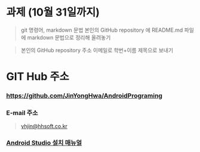 # 과제 (10월 31일까지)
> git 명령어, markdown 문법
> 본인의 GitHub repository 에 README.md 파일에 markdown 문법으로 정리해 올려놓기

> 본인의 GitHub repository 주소 이메일로 학번+이름 제목으로 보내기

# GIT Hub 주소
### https://github.com/JinYongHwa/AndroidPrograming

### E-mail 주소
> yhjin@hhsoft.co.kr

### [Android Studio 설치 매뉴얼](https://developer.android.com/studio/install?hl=ko)
